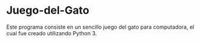 # Juego-del-Gato
Este programa consiste en un sencillo juego del gato para computadora, el cual fue creado utilizando Python 3.

